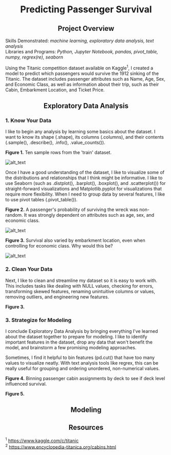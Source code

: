 # <div align="center">Predicting Passenger Survival</div>

## <div align="center">Project Overview</div>
Skills Demonstrated: *machine learning, exploratory data analysis, text analysis*<br/>
Libraries and Programs: *Python, Jupyter Notebook, pandas, pivot_table, numpy, regrex(re), seaborn*<br/>

Using the Titanic competition dataset available on Kaggle<sup>1</sup>, I created a model to predict which passengers would survive the 1912 sinking of the Titanic. The dataset includes passenger attributes such as Name, Age, Sex, and Economic Class, as well as information about their trip, such as their Cabin, Embarkment Location, and Ticket Price.<br>

## <div align="center">Exploratory Data Analysis</div>
### 1. Know Your Data
I like to begin any analysis by learning some basics about the dataset. I want to know its shape (.shape), its columns (.columns), and their contents (.sample(), .describe(), .info(), .value_counts()).<br> 

**Figure 1.** Ten sample rows from the 'train' dataset.<br>

![alt_text](https://github.com/nphorsley59/Predicting_Passenger_Survival/blob/master/Figures/train_sample.png "'train' sample")<br>

Once I have a good understanding of the dataset, I like to visualize some of the distributions and relationships that I think might be informative. I like to use Seaborn (such as .distplot(), .barplot(), .boxplot(), and .scatterplot()) for straight-forward visualizations and Matplotlib.pyplot for visualizations that require more flexibility. When I need to group data by several features, I like to use pivot tables (.pivot_table()).<br>

**Figure 2.** A passenger's probability of surviving the wreck was non-random. It was strongly dependent on attributes such as age, sex, and economic class.<br>

![alt_text](https://github.com/nphorsley59/Predicting_Passenger_Survival/blob/master/Figures/agesexclass_survivalrate.png "Attributes Predicting Survival")<br>

**Figure 3.** Survival also varied by embarkment location, even when controlling for economic class. Why would this be?<br>

![alt_text](https://github.com/nphorsley59/Predicting_Passenger_Survival/blob/master/Figures/embarkment_ptable.png "Did Embarkment Location Matter?")<br>

### 2. Clean Your Data
Next, I like to clean and streamline my dataset so it is easy to work with. This includes tasks like dealing with NULL values, checking for errors, transforming skewed features, renaming unintuitive columns or values, removing outliers, and engineering new features. 

**Figure 3.**

### 3. Strategize for Modeling

I conclude Exploratory Data Analysis by bringing everything I've learned about the dataset together to prepare for modeling. I like to identify important features in the dataset,  drop any data that won't benefit the model, and brainstorm a few promising modeling approaches.

Sometimes, I find it helpful to bin features (pd.cut() that have too many values to visualize neatly. With text analysis tools like regrex, this can be really useful for grouping and ordering unordered, non-numerical values.<br>

**Figure 4.** Binning passenger cabin assignments by deck to see if deck level influenced survival.<br>

**Figure 5.**

## <div align="center">Modeling</div>

## <div align="center">Resources</div>
<sup>1</sup> https://www.kaggle.com/c/titanic <br/>
<sup>2</sup> https://www.encyclopedia-titanica.org/cabins.html <br/>
